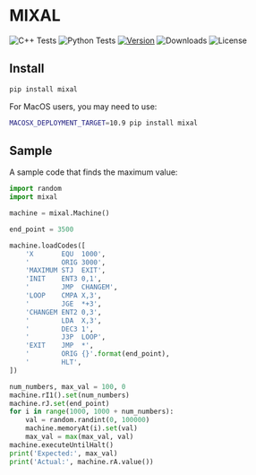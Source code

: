 MIXAL
=====

![C++ Tests](https://github.com/CyberZHG/MIXAL/workflows/C++%20Tests/badge.svg)
![Python Tests](https://github.com/CyberZHG/MIXAL/workflows/Python%20Tests/badge.svg)
[![Version](https://img.shields.io/pypi/v/mixal.svg)](https://pypi.org/project/mixal/)
![Downloads](https://img.shields.io/pypi/dm/mixal.svg)
![License](https://img.shields.io/pypi/l/keras-bert.svg)

## Install

```bash
pip install mixal
```

For MacOS users, you may need to use:

```bash
MACOSX_DEPLOYMENT_TARGET=10.9 pip install mixal
```

## Sample

A sample code that finds the maximum value:

```python
import random
import mixal

machine = mixal.Machine()

end_point = 3500

machine.loadCodes([
    'X       EQU  1000',
    '        ORIG 3000',
    'MAXIMUM STJ  EXIT',
    'INIT    ENT3 0,1',
    '        JMP  CHANGEM',
    'LOOP    CMPA X,3',
    '        JGE  *+3',
    'CHANGEM ENT2 0,3',
    '        LDA  X,3',
    '        DEC3 1',
    '        J3P  LOOP',
    'EXIT    JMP  *',
    '        ORIG {}'.format(end_point),
    '        HLT',
])

num_numbers, max_val = 100, 0
machine.rI1().set(num_numbers)
machine.rJ.set(end_point)
for i in range(1000, 1000 + num_numbers):
    val = random.randint(0, 100000)
    machine.memoryAt(i).set(val)
    max_val = max(max_val, val)
machine.executeUntilHalt()
print('Expected:', max_val)
print('Actual:', machine.rA.value())
```

